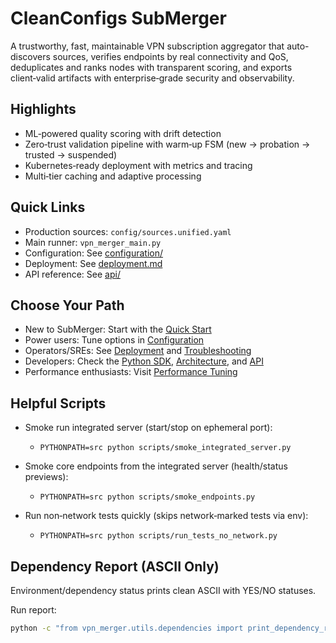 # CleanConfigs SubMerger

A trustworthy, fast, maintainable VPN subscription aggregator that auto-discovers sources, verifies endpoints by real connectivity and QoS, deduplicates and ranks nodes with transparent scoring, and exports client‑valid artifacts with enterprise‑grade security and observability.

## Highlights

- ML‑powered quality scoring with drift detection
- Zero‑trust validation pipeline with warm‑up FSM (new → probation → trusted → suspended)
- Kubernetes‑ready deployment with metrics and tracing
- Multi‑tier caching and adaptive processing

## Quick Links

- Production sources: `config/sources.unified.yaml`
- Main runner: `vpn_merger_main.py`
- Configuration: See [configuration/](configuration/)
- Deployment: See [deployment.md](deployment.md)
- API reference: See [api/](api/)

## Choose Your Path

- New to SubMerger: Start with the [Quick Start](quick-start.md)
- Power users: Tune options in [Configuration](configuration/)
- Operators/SREs: See [Deployment](deployment.md) and [Troubleshooting](troubleshooting.md)
- Developers: Check the [Python SDK](sdk-python.md), [Architecture](architecture.md), and [API](api/)
- Performance enthusiasts: Visit [Performance Tuning](performance/tuning-guide.md)

## Helpful Scripts

- Smoke run integrated server (start/stop on ephemeral port):
  - `PYTHONPATH=src python scripts/smoke_integrated_server.py`

- Smoke core endpoints from the integrated server (health/status previews):
  - `PYTHONPATH=src python scripts/smoke_endpoints.py`

- Run non‑network tests quickly (skips network‑marked tests via env):
  - `PYTHONPATH=src python scripts/run_tests_no_network.py`

## Dependency Report (ASCII Only)

Environment/dependency status prints clean ASCII with YES/NO statuses.

Run report:

```bash
python -c "from vpn_merger.utils.dependencies import print_dependency_report; print_dependency_report()"
```
